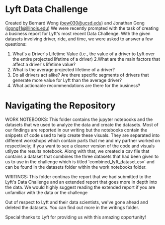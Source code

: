 # Lyft Data Challenge

Created by Bernard Wong (bew030@ucsd.edu) and Jonathan Gong (jgong11@illinois.edu) 
We were recently prompted with the task of creating a business report for Lyft's most recent Data Challenge. With the given datasets involving driver, ride, and time, we were asked to answer a few questions: 
1. What's a Driver's Lifetime Value (i.e., the value of a driver to Lyft over the entire projected lifetime of a driver)
2.What are the main factors that affect a driver's lifetime value?
3. What is the average projected lifetime of a driver? 
4. Do all drivers act alike? Are there specific segments of drivers that generate more value for Lyft than the average driver?
5. What actionable recommendations are there for the business? 



# Navigating the Repository

WORK NOTEBOOKS: This folder contains the jupyter notebooks and the datasets that we used to analyze the data and create the datasets. Most of our findings are reported in our writing but the notebooks contain the snippets of code used to help create these visuals. They are separated into different workshops which contain parts that me and my partner worked on respectively; if you want to see a cleaner version of the code and visuals utilyze the results notebook. Along with that, we created a csv file that contains a dataset that combines the three datasets that had been given to us to use in the challenge which is titled 'combined_lyft_dataset.csv' and can be found in the datasets folder within the work notebooks folder. 

WRITINGS: This folder continas the report that we had submitted to the Lyft's Data Challenge and an extended report that goes more in depth into the data. We would highly suggest reading the extended report if you are unfamiliar with the data or the challenge 

Out of respect to Lyft and their data scientists, we've gone ahead and deleted the datasets. You can find out more in the writings folder.

Special thanks to Lyft for providing us with this amazing opportunity!
